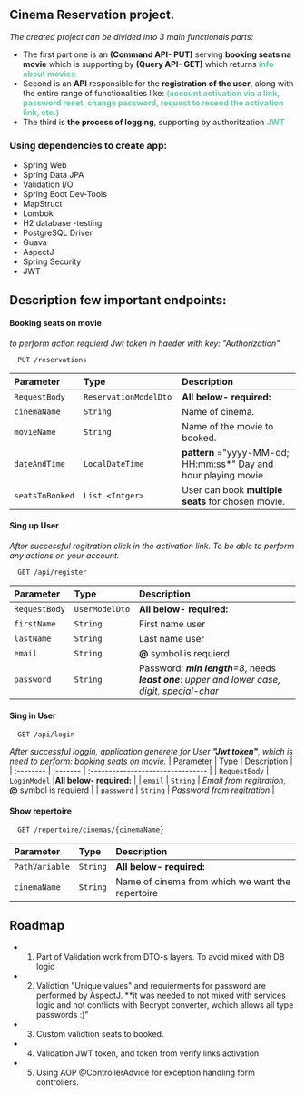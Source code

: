 ## Cinema Reservation project.
*The created project can be divided into 3 main functionals parts:*   
- The first part one is an **(Command API- PUT)** serving **booking seats na movie** which is supporting by **(Query API- GET)** which returns <span style ="color:#66CDAA">**info about movies**.</span>
- Second is an **API** responsible for the **registration of the user**, along with the entire range of functionalities like: <span style="color:#66CDAA">**(account activation via a link, password reset, change password, request to resend the activation link, etc.)**</span>
- The third is **the process of logging**, supporting by authoritzation <span style="color:#66CDAA">**JWT**</span>



### Using dependencies to create app:

- Spring Web
- Spring Data JPA
- Validation I/O
- Spring Boot Dev-Tools
- MapStruct
- Lombok
- H2 database -testing
- PostgreSQL Driver
- Guava
- AspectJ
- Spring Security
- JWT



## Description few important endpoints:

#### Booking seats on movie
*to perform action requierd Jwt token in haeder with key: "Authorization"*
```http
  PUT /reservations
```

| Parameter | Type     | Description                |
| :-------- | :------- | :------------------------- |
| `RequestBody` | `ReservationModelDto `| **All below- required:**|
| `cinemaName` | `String `| Name of cinema.|
| `movieName` | `String `|  Name of the movie to booked.|
| `dateAndTime` | `LocalDateTime `| **pattern** ="yyyy-MM-dd; HH:mm:ss*" Day and hour playing movie.|
| `seatsToBooked` | `List <Intger> `|User can book **multiple seats** for chosen movie.|



#### Sing up User 
*After successful regitration click in the activation link. To be able to perform any actions on your account.*

```http
  GET /api/register
```

| Parameter | Type     | Description                       |
| :-------- | :------- | :-------------------------------- |
| `RequestBody`      | `UserModelDto` |**All  below- required:** |
| `firstName`      | `String` | First name user |
| `lastName`      | `String` | Last name  user |
| `email`      | `String` | **@** symbol is requierd  |               
| `password`      | `String` | Password:  ***min length**=8*, needs ***least one***: *upper and lower case, digit, special-char*|



#### Sing in User

```http
  GET /api/login
```
*After successful loggin, application generete for User **"Jwt token"**, which is need to perform: [booking seats on movie.](#booking-seats-on-movie)* 
| Parameter | Type     | Description                       |
| :-------- | :------- | :-------------------------------- |
| `RequestBody`      | `LoginModel` |**All  below- required:** |
| `email`      | `String` | *Email from regitration*, **@** symbol is requierd |
| `password`      | `String` | *Password from regitration* |



#### Show repertoire 

```http
  GET /repertoire/cinemas/{cinemaName}
```

| Parameter | Type     | Description                       |
| :-------- | :------- | :-------------------------------- |
| `PathVariable`      | `String` |**All  below- required:** |
| `cinemaName`      | `String` | Name of cinema from which we want the repertoire |

## Roadmap

- 1. Part of Validation work from DTO-s layers. To avoid mixed with DB logic

- 2. Validtion "Unique values" and requierments for password are performed by AspectJ.
**it was needed to not mixed with services logic and not conflicts with Becrypt converter, wchich allows all type passwords :)"

- 3. Custom validtion seats to booked.

- 4. Validation JWT token, and token from verify links activation

- 5. Using AOP @ControllerAdvice for exception handling form controllers.


